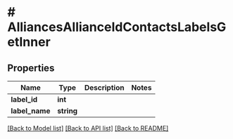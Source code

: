 # # AlliancesAllianceIdContactsLabelsGetInner

## Properties

Name | Type | Description | Notes
------------ | ------------- | ------------- | -------------
**label_id** | **int** |  |
**label_name** | **string** |  |

[[Back to Model list]](../../README.md#models) [[Back to API list]](../../README.md#endpoints) [[Back to README]](../../README.md)
